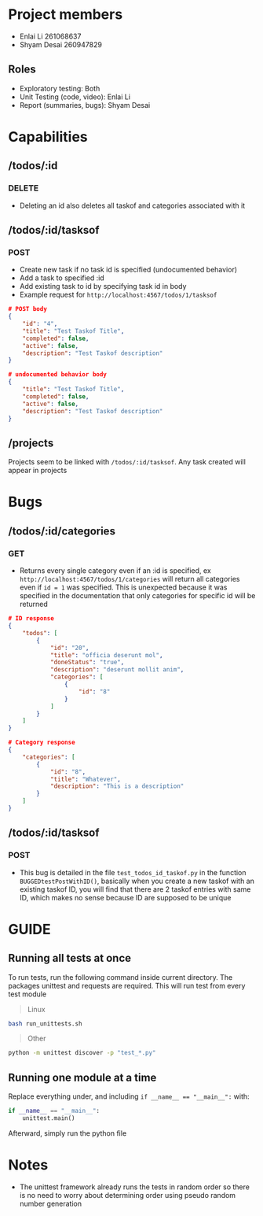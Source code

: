 # Project members
- Enlai Li 261068637
- Shyam Desai 260947829

## Roles
- Exploratory testing: Both
- Unit Testing (code, video): Enlai Li
- Report (summaries, bugs): Shyam Desai

# Capabilities

## /todos/:id

### DELETE
- Deleting an id also deletes all taskof and categories associated with it

## /todos/:id/tasksof

### POST
- Create new task if no task id is specified (undocumented behavior)
- Add a task to specified :id
- Add existing task to id by specifying task id in body
- Example request for `http://localhost:4567/todos/1/tasksof`
```json
# POST body
{
    "id": "4",
    "title": "Test Taskof Title",
    "completed": false,
    "active": false,
    "description": "Test Taskof description"
}

# undocumented behavior body
{
    "title": "Test Taskof Title",
    "completed": false,
    "active": false,
    "description": "Test Taskof description"
}
```

## /projects
Projects seem to be linked with `/todos/:id/tasksof`. Any task created will appear in projects

# Bugs

## /todos/:id/categories
### GET
- Returns every single category even if an :id is specified, ex
`http://localhost:4567/todos/1/categories` will return all categories even if `id = 1` was specified. This is unexpected because it was specified in the documentation that only categories for specific id will be returned
```json
# ID response
{
    "todos": [
        {
            "id": "20",
            "title": "officia deserunt mol",
            "doneStatus": "true",
            "description": "deserunt mollit anim",
            "categories": [
                {
                    "id": "8"
                }
            ]
        }
    ]
}

# Category response
{
    "categories": [
        {
            "id": "8",
            "title": "Whatever",
            "description": "This is a description"
        }
    ]
}
```

## /todos/:id/tasksof
### POST
- This bug is detailed in the file `test_todos_id_taskof.py` in the function `BUGGEDtestPostWithID()`, basically when you create a new taskof with an existing taskof ID, you will find that there are 2 taskof entries with same ID, which makes no sense because ID are supposed to be unique

# GUIDE

## Running all tests at once
To run tests, run the following command inside current directory. The packages unittest and requests are required. This will run test from every test module
> Linux
```bash
bash run_unittests.sh
```
> Other
```bash
python -m unittest discover -p "test_*.py"
```

## Running one module at a time
Replace everything under, and including `if __name__ == "__main__":` with:
```python
if __name__ == "__main__":
    unittest.main()
```
Afterward, simply run the python file
# Notes

- The unittest framework already runs the tests in random order so there is no need to worry about determining order using pseudo random number generation
